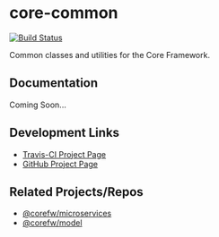core-common
===========

[![Build Status](https://travis-ci.org/corefw/core-common.svg?branch=master)][travis-link]

Common classes and utilities for the Core Framework.


## Documentation

Coming Soon...


## Development Links

* [Travis-CI Project Page][travis-link]
* [GitHub Project Page][github-link]


## Related Projects/Repos

* [@corefw/microservices][core-microservices]
* [@corefw/model][core-model]



[travis-link]:        https://travis-ci.org/corefw/core-common
[github-link]:        https://github.com/c2cs/docker-logging-kinesis-to-sqs

[core-microservices]: https://github.com/corefw/core-microservices
[core-model]:         https://github.com/corefw/core-model